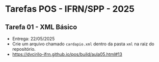 # Tarefas POS - IFRN/SPP - 2025

## Tarefa 01 - XML Básico
- Entrega: 22/05/2025
- Crie um arquivo chamado `cardapio.xml` dentro da pasta `xml` na raiz do repositório.
- https://dvcirilo-ifrn.github.io/pos/build/aula05.html#13

  
